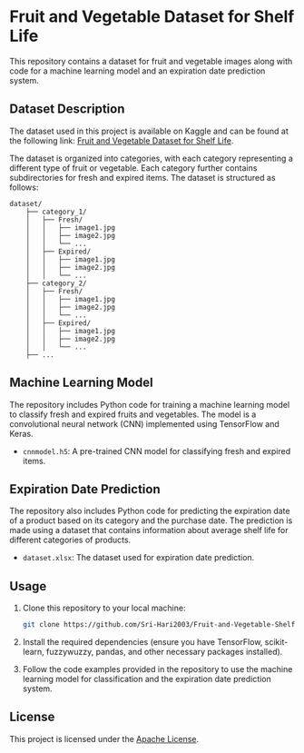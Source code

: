 # Fruit and Vegetable Dataset for Shelf Life

This repository contains a dataset for fruit and vegetable images along with code for a machine learning model and an expiration date prediction system.

## Dataset Description

The dataset used in this project is available on Kaggle and can be found at the following link: [Fruit and Vegetable Dataset for Shelf Life](https://www.kaggle.com/datasets/soorajkavumpadi/fruit-and-vegetable-dataset-for-shelf-life).

The dataset is organized into categories, with each category representing a different type of fruit or vegetable. Each category further contains subdirectories for fresh and expired items. The dataset is structured as follows:

```
dataset/
    ├── category_1/
    │   ├── Fresh/
    │   │   ├── image1.jpg
    │   │   ├── image2.jpg
    │   │   └── ...
    │   ├── Expired/
    │   │   ├── image1.jpg
    │   │   ├── image2.jpg
    │   │   └── ...
    ├── category_2/
    │   ├── Fresh/
    │   │   ├── image1.jpg
    │   │   ├── image2.jpg
    │   │   └── ...
    │   ├── Expired/
    │   │   ├── image1.jpg
    │   │   ├── image2.jpg
    │   │   └── ...
    ├── ...
```

## Machine Learning Model

The repository includes Python code for training a machine learning model to classify fresh and expired fruits and vegetables. The model is a convolutional neural network (CNN) implemented using TensorFlow and Keras.

- `cnnmodel.h5`: A pre-trained CNN model for classifying fresh and expired items.

## Expiration Date Prediction

The repository also includes Python code for predicting the expiration date of a product based on its category and the purchase date. The prediction is made using a dataset that contains information about average shelf life for different categories of products.

- `dataset.xlsx`: The dataset used for expiration date prediction.

## Usage

1. Clone this repository to your local machine:

   ```bash
   git clone https://github.com/Sri-Hari2003/Fruit-and-Vegetable-Shelf-Life-Dataset.git
   ```

2. Install the required dependencies (ensure you have TensorFlow, scikit-learn, fuzzywuzzy, pandas, and other necessary packages installed).

3. Follow the code examples provided in the repository to use the machine learning model for classification and the expiration date prediction system.

## License

This project is licensed under the [Apache License](LICENSE).


